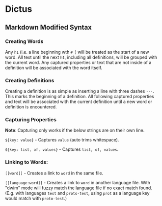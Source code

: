 # Dictus

## Markdown Modified Syntax

### Creating Words

Any `h1` (i.e. a line beginning wth `# `) will be treated as the start of a new
word. All text until the next `h1`, including all definitions, will be grouped
with the current word. Any captured properties or text that are not inside of a
definition will be associated with the word itself.

### Creating Definitions

Creating a definition is as simple as inserting a line with three dashes
`---`. This marks the beginning of a definition. All following captured
properties and text will be associated with the current definition until a new
word or definition is encountered.

### Capturing Properties

**Note**: Capturing only works if the below strings are on their own line.

`${key: value}` - Captures `value` (auto trims whitespace).

`${key: list, of, values}` - Captures `list, of, values`.


### Linking to Words:

`[[word]]` - Creates a link to `word` in the same file.

`[[language:word]]` - Creates a link to `word` in another language file. With
"dwim" mode will fuzzy match the language file if no exact match
found. (E.g. with languages `test` and `proto-test`, using `prot` as a language
key would match with `proto-test`.)
